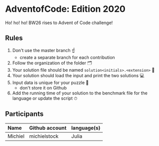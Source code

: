 # AdventofCode: Edition 2020

Ho! ho! ho! BW26 rises to Advent of Code challenge!

## Rules

1. Don't use the master branch ☝️
   - create a separate branch for each contribution
2. Follow the organization of the folder 🗂
3. Your solution file should be named `solution<initials>.<extension>` 📜
4. Your solution should load the input and print the two solutions 💻
5. Input data is unique for your puzzle 💾
   - don't store it on Github
6. Add the running time of your solution to the benchmark file for the language or update the script ⏱

## Participants


| **Name** | **Github account** | **language(s)**
| :-------| ----------------- | ------|
| Michiel | michielstock | Julia |